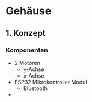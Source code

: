 # Gehäuse

## 1. Konzept
### Komponenten
- 2 Motoren
    - y-Achse
    - x-Achse
- ESP32 Mikrokontroller Modul
    - Bluetooth
- 